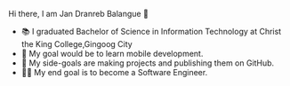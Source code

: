 Hi there, I am Jan Dranreb Balangue 👋
- 📚 I graduated Bachelor of Science in Information Technology at Christ the King College,Gingoog City
- 🌿 My goal would be to learn mobile development.
- 🤔 My side-goals are making projects and publishing them on GitHub.
- 🧑‍🔬 My end goal is to become a Software Engineer.

<!---
shadowprend/shadowprend is a ✨ special ✨ repository because its `README.md` (this file) appears on your GitHub profile.
You can click the Preview link to take a look at your changes.
--->
